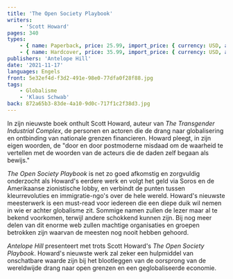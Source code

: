 ```yaml
---
title: 'The Open Society Playbook'
writers:
    - 'Scott Howard'
pages: 340
types:
    - { name: Paperback, price: 25.99, import_price: { currency: USD, amount: 21.51 }, isbn: 978-1-953730-99-2 }
    - { name: Hardcover, price: 35.99, import_price: { currency: USD, amount: 0.0 }, isbn: 978-1-956887-00-6 }
publishers: 'Antelope Hill'
date: '2021-11-17'
languages: Engels
front: 5e32ef4d-f3d2-491e-98e0-77dfa0f28f88.jpg
tags:
    - Globalisme
    - 'Klaus Schwab'
back: 872a65b3-83de-4a10-9d0c-717f1c2f38d3.jpg
---
```


In zijn nieuwste boek onthult Scott Howard, auteur van *The Transgender Industrial Complex*, de personen en actoren die de drang naar globalisering en ontbinding van nationale grenzen financieren. Howard pleegt, in zijn eigen woorden, de "door en door postmoderne misdaad om de waarheid te vertellen met de woorden van de acteurs die de daden zelf begaan als bewijs."
 
*The Open Society Playbook* is net zo goed afkomstig en zorgvuldig onderzocht als Howard's eerdere werk en volgt het geld via Soros en de Amerikaanse zionistische lobby, en verbindt de punten tussen kleurrevoluties en immigratie-ngo's over de hele wereld. Howard's nieuwste meesterwerk is een must-read voor iedereen die een diepe duik wil nemen in wie er achter globalisme zit. Sommige namen zullen de lezer maar al te bekend voorkomen, terwijl andere schokkend kunnen zijn. Bij nog meer delen van dit enorme web zullen machtige organisaties en groepen betrokken zijn waarvan de meesten nog nooit hebben gehoord.
  
*Antelope Hill* presenteert met trots Scott Howard's *The Open Society Playbook*. Howard's nieuwste werk zal zeker een hulpmiddel van onschatbare waarde zijn bij het blootleggen van de oorsprong van de wereldwijde drang naar open grenzen en een geglobaliseerde economie.
